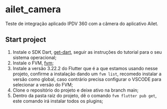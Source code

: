 # ailet_camera

Teste de integração aplicado IPDV 360 com a câmera do aplicativo Ailet.

## Start project

1.  Instale o SDK Dart, [get-dart](https://dart.dev/get-dart), seguir as instruções do tutorial para o seu sistema operacional;
2.  Instale o FVM, [fvm](https://fvm.app/);
3.  Instale a versão 3.22.2 do Flutter que é a que estamos usando nesse projeto, confirme a instalação dando um `fvm list`, recomedo instalar a versão como global, caso contrário precisa configurar o VSCODE para selecionar a versão do FVM;
4.  Clone o repositório do projeto e deixe ativo na branch main;
5.  Dentro da pasta raiz do projeto, dê o comando `fvm flutter pub get`, este comando irá instalar todos os plugins;
